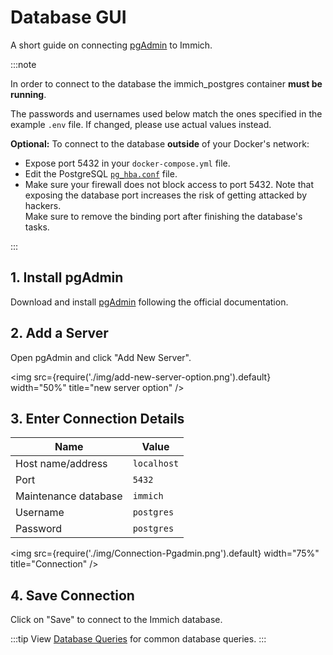 # Database GUI

A short guide on connecting [pgAdmin](https://www.pgadmin.org/) to Immich.

:::note

In order to connect to the database the immich_postgres container **must be running**.

The passwords and usernames used below match the ones specified in the example `.env` file. If changed, please use actual values instead.

**Optional:** To connect to the database **outside** of your Docker's network:

- Expose port 5432 in your `docker-compose.yml` file.
- Edit the PostgreSQL [`pg_hba.conf`](https://www.postgresql.org/docs/current/auth-pg-hba-conf.html) file.
- Make sure your firewall does not block access to port 5432.
  Note that exposing the database port increases the risk of getting attacked by hackers.  
  Make sure to remove the binding port after finishing the database's tasks.

:::

## 1. Install pgAdmin

Download and install [pgAdmin](https://www.pgadmin.org/download/) following the official documentation.

## 2. Add a Server

Open pgAdmin and click "Add New Server".

<img src={require('./img/add-new-server-option.png').default} width="50%" title="new server option" />

## 3. Enter Connection Details

| Name                 | Value       |
| -------------------- | ----------- |
| Host name/address    | `localhost` |
| Port                 | `5432`      |
| Maintenance database | `immich`    |
| Username             | `postgres`  |
| Password             | `postgres`  |

<img src={require('./img/Connection-Pgadmin.png').default} width="75%" title="Connection" />

## 4. Save Connection

Click on "Save" to connect to the Immich database.

:::tip
View [Database Queries](https://immich.app/docs/guides/database-queries/) for common database queries.
:::
